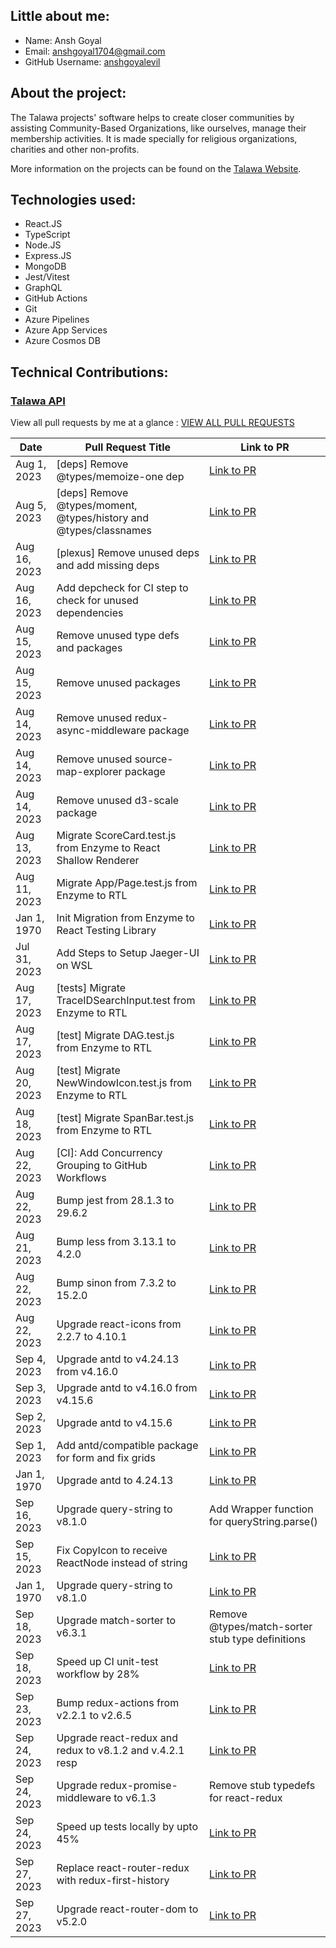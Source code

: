 

## Little about me:
- Name: Ansh Goyal
- Email: anshgoyal1704@gmail.com
- GitHub Username: [anshgoyalevil](https://github.com/anshgoyalevil)

## About the project:
The Talawa projects' software helps to create closer communities by assisting Community-Based Organizations, like ourselves, manage their membership activities. It is made specially for religious organizations, charities and other non-profits.

More information on the projects can be found on the [Talawa Website](https://docs.talawa.io/).

## Technologies used:

- React.JS
- TypeScript
- Node.JS
- Express.JS
- MongoDB
- Jest/Vitest
- GraphQL
- GitHub Actions
- Git
- Azure Pipelines
- Azure App Services
- Azure Cosmos DB

## Technical Contributions:

### [Talawa API](https://github.com/PalisadoesFoundation/talawa-api)

View all pull requests by me at a glance : [VIEW ALL PULL REQUESTS](https://github.com/PalisadoesFoundation/talawa-api/pulls?page=2&q=is%3Apr+author%3Aanshgoyalevil+is%3Aclosed)


| Date | Pull Request Title | Link to PR |
| --- | --- | --- |
| Aug 1, 2023 | [deps] Remove @types/memoize-one dep | [Link to PR](https://github.com/jaegertracing/jaeger-ui/pull/1625) |
| Aug 5, 2023 | [deps] Remove @types/moment, @types/history and @types/classnames | [Link to PR](https://github.com/jaegertracing/jaeger-ui/pull/1637) |
| Aug 16, 2023 | [plexus] Remove unused deps and add missing deps | [Link to PR](https://github.com/jaegertracing/jaeger-ui/pull/1688) |
| Aug 16, 2023 | Add depcheck for CI step to check for unused dependencies | [Link to PR](https://github.com/jaegertracing/jaeger-ui/pull/1677) |
| Aug 15, 2023 | Remove unused type defs and packages | [Link to PR](https://github.com/jaegertracing/jaeger-ui/pull/1682) |
| Aug 15, 2023 | Remove unused packages | [Link to PR](https://github.com/jaegertracing/jaeger-ui/pull/1675) |
| Aug 14, 2023 | Remove unused redux-async-middleware package | [Link to PR](https://github.com/jaegertracing/jaeger-ui/pull/1674) |
| Aug 14, 2023 | Remove unused source-map-explorer package | [Link to PR](https://github.com/jaegertracing/jaeger-ui/pull/1671) |
| Aug 14, 2023 | Remove unused d3-scale package | [Link to PR](https://github.com/jaegertracing/jaeger-ui/pull/1670) |
| Aug 13, 2023 | Migrate ScoreCard.test.js from Enzyme to React Shallow Renderer | [Link to PR](https://github.com/jaegertracing/jaeger-ui/pull/1653) |
| Aug 11, 2023 | Migrate App/Page.test.js from Enzyme to RTL | [Link to PR](https://github.com/jaegertracing/jaeger-ui/pull/1659) |
| Jan 1, 1970 | Init Migration from Enzyme to React Testing Library | [Link to PR](https://github.com/jaegertracing/jaeger-ui/pull/1643) |
| Jul 31, 2023 | Add Steps to Setup Jaeger-UI on WSL | [Link to PR](https://github.com/jaegertracing/jaeger-ui/pull/1612) |
| Aug 17, 2023 | [tests] Migrate TraceIDSearchInput.test from Enzyme to RTL | [Link to PR](https://github.com/jaegertracing/jaeger-ui/pull/1691) |
| Aug 17, 2023 | [test] Migrate DAG.test.js from Enzyme to RTL | [Link to PR](https://github.com/jaegertracing/jaeger-ui/pull/1694) |
| Aug 20, 2023 | [test] Migrate NewWindowIcon.test.js from Enzyme to RTL | [Link to PR](https://github.com/jaegertracing/jaeger-ui/pull/1701) |
| Aug 18, 2023 | [test] Migrate SpanBar.test.js from Enzyme to RTL | [Link to PR](https://github.com/jaegertracing/jaeger-ui/pull/1695) |
| Aug 22, 2023 | [CI]: Add Concurrency Grouping to GitHub Workflows | [Link to PR](https://github.com/jaegertracing/jaeger-ui/pull/1710) |
| Aug 22, 2023 | Bump jest from 28.1.3 to 29.6.2 | [Link to PR](https://github.com/jaegertracing/jaeger-ui/pull/1708) |
| Aug 21, 2023 | Bump less from 3.13.1 to 4.2.0 | [Link to PR](https://github.com/jaegertracing/jaeger-ui/pull/1704) |
| Aug 22, 2023 | Bump sinon from 7.3.2 to 15.2.0 | [Link to PR](https://github.com/jaegertracing/jaeger-ui/pull/1718) |
| Aug 22, 2023 | Upgrade react-icons from 2.2.7 to 4.10.1 | [Link to PR](https://github.com/jaegertracing/jaeger-ui/pull/1721) |
| Sep 4, 2023 | Upgrade antd to v4.24.13 from v4.16.0 | [Link to PR](https://github.com/jaegertracing/jaeger-ui/pull/1751) |
| Sep 3, 2023 | Upgrade antd to v4.16.0 from v4.15.6 | [Link to PR](https://github.com/jaegertracing/jaeger-ui/pull/1750) |
| Sep 2, 2023 | Upgrade antd to v4.15.6 | [Link to PR](https://github.com/jaegertracing/jaeger-ui/pull/1748) |
| Sep 1, 2023 | Add antd/compatible package for form and fix grids | [Link to PR](https://github.com/jaegertracing/jaeger-ui/pull/1746) |
| Jan 1, 1970 | Upgrade antd to 4.24.13 | [Link to PR](https://github.com/jaegertracing/jaeger-ui/pull/1734) |
| Sep 16, 2023 | Upgrade query-string to v8.1.0 | Add Wrapper function for queryString.parse() | [Link to PR](https://github.com/jaegertracing/jaeger-ui/pull/1794) |
| Sep 15, 2023 | Fix CopyIcon to receive ReactNode instead of string | [Link to PR](https://github.com/jaegertracing/jaeger-ui/pull/1791) |
| Jan 1, 1970 | Upgrade query-string to v8.1.0 | [Link to PR](https://github.com/jaegertracing/jaeger-ui/pull/1789) |
| Sep 18, 2023 | Upgrade match-sorter to v6.3.1 | Remove @types/match-sorter stub type definitions | [Link to PR](https://github.com/jaegertracing/jaeger-ui/pull/1803) |
| Sep 18, 2023 | Speed up CI unit-test workflow by 28% | [Link to PR](https://github.com/jaegertracing/jaeger-ui/pull/1804) |
| Sep 23, 2023 | Bump redux-actions from v2.2.1 to v2.6.5 | [Link to PR](https://github.com/jaegertracing/jaeger-ui/pull/1813) |
| Sep 24, 2023 | Upgrade react-redux and redux to v8.1.2 and v.4.2.1 resp | [Link to PR](https://github.com/jaegertracing/jaeger-ui/pull/1815) |
| Sep 24, 2023 | Upgrade redux-promise-middleware to v6.1.3 | Remove stub typedefs for react-redux | [Link to PR](https://github.com/jaegertracing/jaeger-ui/pull/1817) |
| Sep 24, 2023 | Speed up tests locally by upto 45% | [Link to PR](https://github.com/jaegertracing/jaeger-ui/pull/1818) |
| Sep 27, 2023 | Replace react-router-redux with redux-first-history | [Link to PR](https://github.com/jaegertracing/jaeger-ui/pull/1826) |
| Sep 27, 2023 | Upgrade react-router-dom to v5.2.0 | [Link to PR](https://github.com/jaegertracing/jaeger-ui/pull/1830) |